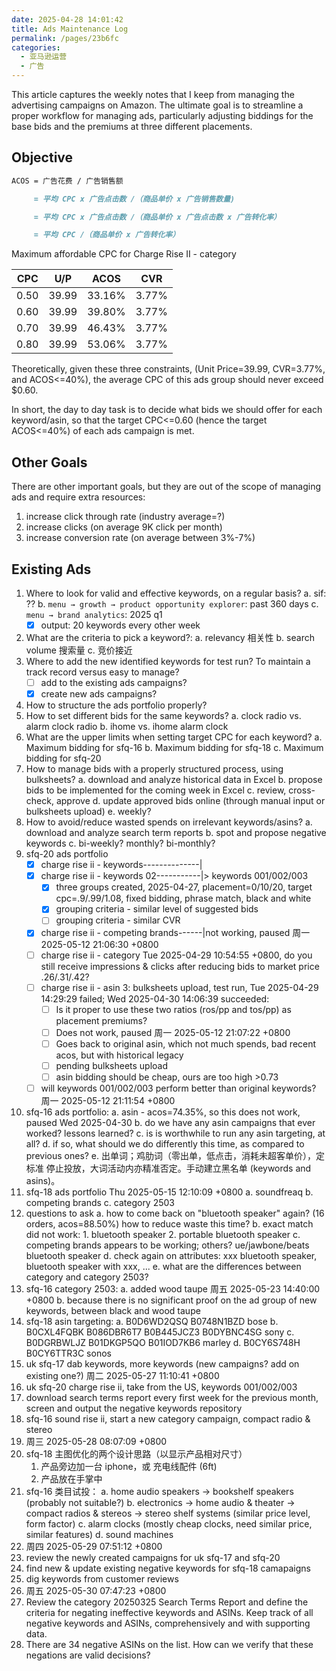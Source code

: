 ```yaml
---
date: 2025-04-28 14:01:42
title: Ads Maintenance Log
permalink: /pages/23b6fc
categories:
  - 亚马逊运营
  - 广告
---
```


This article captures the weekly notes that I keep from managing the advertising campaigns on Amazon. The ultimate goal is to streamline a proper workflow for managing ads, particularly adjusting biddings for the base bids and the premiums at three different placements.

<!-- more -->

## Objective

```md
ACOS = 广告花费 / 广告销售额

     = 平均 CPC x 广告点击数 /（商品单价 x 广告销售数量)

     = 平均 CPC x 广告点击数 /（商品单价 x 广告点击数 x 广告转化率）

     = 平均 CPC /（商品单价 x 广告转化率）
```

Maximum affordable CPC for Charge Rise II - category

| CPC  | U/P   | ACOS   | CVR   |
| ---- | ----- | ------ | ----- |
| 0.50 | 39.99 | 33.16% | 3.77% |
| 0.60 | 39.99 | 39.80% | 3.77% |
| 0.70 | 39.99 | 46.43% | 3.77% |
| 0.80 | 39.99 | 53.06% | 3.77% |

Theoretically, given these three constraints, (Unit Price=39.99, CVR=3.77%, and ACOS<=40%), the average CPC of this ads group should never exceed $0.60.

In short, the day to day task is to decide what bids we should offer for each keyword/asin, so that the target CPC<=0.60 (hence the target ACOS<=40%) of each ads campaign is met.

## Other Goals

There are other important goals, but they are out of the scope of managing ads and require extra resources:

1. increase click through rate (industry average=?)
2. increase clicks (on average 9K click per month)
3. increase conversion rate (on average between 3%-7%)

## Existing Ads

1. Where to look for valid and effective keywords, on a regular basis?
   a. sif: ??
   b. `menu → growth → product opportunity explorer`: past 360 days
   c. `menu → brand analytics`: 2025 q1
   - [x] output: 20 keywords every other week
2. What are the criteria to pick a keyword?:
   a. relevancy 相关性
   b. search volume 搜索量
   c. 竞价接近
3. Where to add the new identified keywords for test run? To maintain a track record versus easy to manage?
   - [ ] add to the existing ads campaigns?
   - [x] create new ads campaigns?
4. How to structure the ads portfolio properly?
5. How to set different bids for the same keywords?
   a. clock radio vs. alarm clock radio
   b. ihome vs. ihome alarm clock
6. What are the upper limits when setting target CPC for each keyword?
   a. Maximum bidding for sfq-16
   b. Maximum bidding for sfq-18
   c. Maximum bidding for sfq-20
7. How to manage bids with a properly structured process, using bulksheets?
   a. download and analyze historical data in Excel
   b. propose bids to be implemented for the coming week in Excel
   c. review, cross-check, approve
   d. update approved bids online (through manual input or bulksheets upload)
   e. weekly?
8. How to avoid/reduce wasted spends on irrelevant keywords/asins?
   a. download and analyze search term reports
   b. spot and propose negative keywords
   c. bi-weekly? monthly? bi-monthly?
9. sfq-20 ads portfolio
   - [x] charge rise ii - keywords--------------|
   - [x] charge rise ii - keywords 02-----------|> keywords 001/002/003
     - [x] three groups created, 2025-04-27, placement=0/10/20, target cpc=.9/.99/1.08, fixed bidding, phrase match, black and white
     - [x] grouping criteria - similar level of suggested bids
     - [ ] grouping criteria - similar CVR
   - [x] charge rise ii - competing brands------|not working, paused 周一 2025-05-12 21:06:30 +0800
   - [ ] charge rise ii - category Tue 2025-04-29 10:54:55 +0800, do you still receive impressions & clicks after reducing bids to market price .26/.31/.42?
   - [ ] charge rise ii - asin 3: bulksheets upload, test run, Tue 2025-04-29 14:29:29 failed; Wed 2025-04-30 14:06:39 succeeded:
     - [ ] Is it proper to use these two ratios (ros/pp and tos/pp) as placement premiums?
     - [ ] Does not work, paused 周一 2025-05-12 21:07:22 +0800
     - [ ] Goes back to original asin, which not much spends, bad recent acos, but with historical legacy
     - [ ] pending bulksheets upload
     - [ ] asin bidding should be cheap, ours are too high >0.73
   - [ ] will keywords 001/002/003 perform better than original keywords? 周一 2025-05-12 21:11:54 +0800
10. sfq-16 ads portfolio:
    a. asin - acos=74.35%, so this does not work, paused Wed 2025-04-30
    b. do we have any asin campaigns that ever worked? lessons learned?
    c. is is worthwhile to run any asin targeting, at all?
    d. if so, what should we do differently this time, as compared to previous ones?
    e. 出单词；鸡肋词（零出单，低点击，消耗未超客单价），定标准 停止投放，大词活动内亦精准否定。手动建立黑名单 (keywords and asins)。
11. sfq-18 ads portfolio Thu 2025-05-15 12:10:09 +0800
    a. soundfreaq
    b. competing brands
    c. category 2503
12. questions to ask
    a. how to come back on "bluetooth speaker" again? (16 orders, acos=88.50%) how to reduce waste this time?
    b. exact match did not work: 1. bluetooth speaker 2. portable bluetooth speaker
    c. competing brands appears to be working; others? ue/jawbone/beats bluetooth speaker
    d. check again on attributes: xxx bluetooth speaker, bluetooth speaker with xxx, ...
    e. what are the differences between category and category 2503?
13. sfq-16 category 2503:
    a. added wood taupe 周五 2025-05-23 14:40:00 +0800
    b. because there is no significant proof on the ad group of new keywords, between black and wood taupe
14. sfq-18 asin targeting:
    a. B0D6WD2QSQ B0748N1BZD bose
    b. B0CXL4FQBK B086DBR6T7 B0B445JCZ3 B0DYBNC4SG sony
    c. B0DGRBWLJZ B01DKGP5QO B01IOD7KB6 marley
    d. B0CY6S748H B0CY6TTR3C sonos
15. uk sfq-17 dab keywords, more keywords (new campaigns? add on existing one?) 周二 2025-05-27 11:10:41 +0800
16. uk sfq-20 charge rise ii, take from the US, keywords 001/002/003
17. download search terms report every first week for the previous month, screen and output the negative keywords repository
18. sfq-16 sound rise ii, start a new category campaign, compact radio & stereo
19. 周三 2025-05-28 08:07:09 +0800
20. sfq-18 主图优化的两个设计思路（以显示产品相对尺寸）
    1. 产品旁边加一台 iphone，或 充电线配件 (6ft)
    2. 产品放在手掌中
21. sfq-16 类目试投：
    a. home audio speakers → bookshelf speakers (probably not suitable?)
    b. electronics → home audio & theater → compact radios & stereos → stereo shelf systems (similar price level, form factor)
    c. alarm clocks (mostly cheap clocks, need similar price, similar features)
    d. sound machines
22. 周四 2025-05-29 07:51:12 +0800
23. review the newly created campaigns for uk sfq-17 and sfq-20
24. find new & update existing negative keywords for sfq-18 camapaigns
25. dig keywords from customer reviews
26. 周五 2025-05-30 07:47:23 +0800
27. Review the category 20250325 Search Terms Report and define the criteria for negating ineffective keywords and ASINs. Keep track of all negative keywords and ASINs, comprehensively and with supporting data.
28. There are 34 negative ASINs on the list. How can we verify that these negations are valid decisions?
